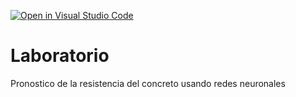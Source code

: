 [![Open in Visual Studio Code](https://classroom.github.com/assets/open-in-vscode-c66648af7eb3fe8bc4f294546bfd86ef473780cde1dea487d3c4ff354943c9ae.svg)](https://classroom.github.com/online_ide?assignment_repo_id=9443046&assignment_repo_type=AssignmentRepo)
# Laboratorio
Pronostico de la resistencia del concreto usando redes neuronales
